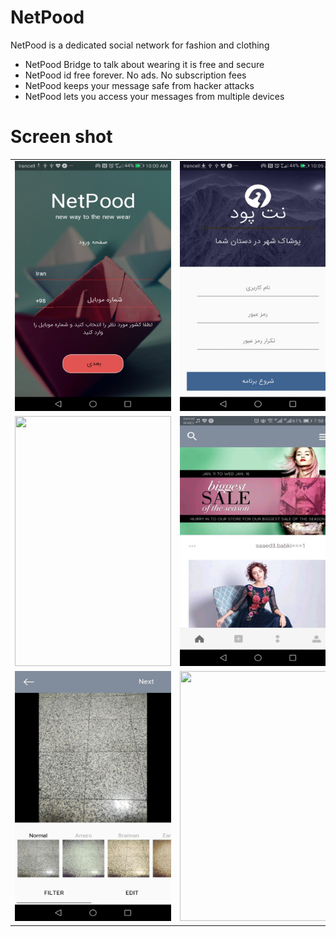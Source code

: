 # NetPood
NetPood is a dedicated social network for fashion and clothing 
* NetPood Bridge to talk about wearing it is free and secure
* NetPood id free forever. No ads. No subscription fees
* NetPood keeps your message safe from hacker attacks
* NetPood lets you access your messages from multiple devices
# Screen shot


<table style="width:100%">
  <tr>
    <td><img src="https://github.com/JaberBabaki/NetPood/blob/master/picture/1-1.jpg" width="250" height="400" /></td>
    <td><img src="https://github.com/JaberBabaki/NetPood/blob/master/picture/1-2.jpg" width="250" height="400" /></td>
    <td><img src="https://github.com/JaberBabaki/NetPood/blob/master/picture/1-3.jpg" width="250" height="400" /></td>
  </tr>
  <tr>
    <td><img src="https://github.com/JaberBabaki/NetPood/blob/master/picture/1-4.jpg" width="250" height="400" /></td>
    <td><img src="https://github.com/JaberBabaki/NetPood/blob/master/picture/1.jpg" width="250" height="400" /></td>
    <td><img src="https://github.com/JaberBabaki/NetPood/blob/master/picture/2.jpg" width="250" height="400" /></td>
  </tr>
    <tr>
    <td><img src="https://github.com/JaberBabaki/NetPood/blob/master/picture/3.jpg" width="250" height="400" /></td>
    <td><img src="https://github.com/JaberBabaki/NetPood/blob/master/picture/4.jpg" width="250" height="400" /></td>
  </tr>

</table>
